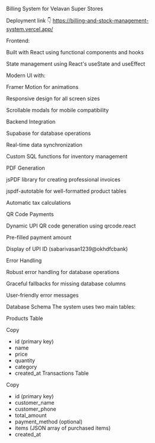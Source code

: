 Billing System for Velavan Super Stores
 
 Deployment link 👇
 https://billing-and-stock-management-system.vercel.app/
 
Frontend:

Built with React using functional components and hooks

State management using React's useState and useEffect

Modern UI with:

Framer Motion for animations

Responsive design for all screen sizes

Scrollable modals for mobile compatibility

Backend Integration

Supabase for database operations

Real-time data synchronization

Custom SQL functions for inventory management

PDF Generation

jsPDF library for creating professional invoices

jspdf-autotable for well-formatted product tables

Automatic tax calculations

QR Code Payments

Dynamic UPI QR code generation using qrcode.react

Pre-filled payment amount

Display of UPI ID (sabarivasan1239@okhdfcbank)

Error Handling

Robust error handling for database operations

Graceful fallbacks for missing database columns

User-friendly error messages  

Database Schema
The system uses two main tables:

Products Table

Copy
- id (primary key)
- name
- price
- quantity
- category
- created_at
Transactions Table

Copy
- id (primary key)
- customer_name
- customer_phone
- total_amount
- payment_method (optional)
- items (JSON array of purchased items)
- created_at
